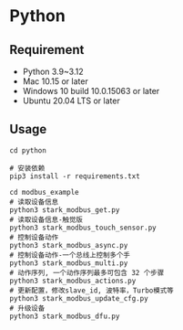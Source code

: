 # Python

## Requirement

- Python 3.9~3.12
- Mac 10.15 or later
- Windows 10 build 10.0.15063 or later
- Ubuntu 20.04 LTS or later

## Usage

```shell
cd python

# 安装依赖
pip3 install -r requirements.txt

cd modbus_example
# 读取设备信息
python3 stark_modbus_get.py
# 读取设备信息-触觉版
python3 stark_modbus_touch_sensor.py
# 控制设备动作
python3 stark_modbus_async.py
# 控制设备动作-一个总线上控制多个手
python3 stark_modbus_multi.py
# 动作序列, 一个动作序列最多可包含 32 个步骤
python3 stark_modbus_actions.py
# 更新配置，修改slave_id, 波特率，Turbo模式等
python3 stark_modbus_update_cfg.py
# 升级设备
python3 stark_modbus_dfu.py
```
